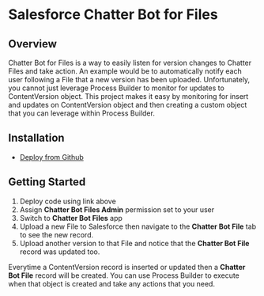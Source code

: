 Salesforce Chatter Bot for Files
================================

Overview
--------
Chatter Bot for Files is a way to easily listen for version changes to Chatter Files and take action. An example would be to automatically notify each user following a File that a new version has been uploaded. Unfortunately, you cannot just leverage Process Builder to monitor for updates to ContentVersion object. This project makes it easy by monitoring for insert and updates on ContentVersion object and then creating a custom object that you can leverage within Process Builder.

Installation
----------------------

* [Deploy from Github](https://githubsfdeploy.herokuapp.com)

Getting Started
----------------------

1. Deploy code using link above
2. Assign **Chatter Bot Files Admin** permission set to your user
3. Switch to **Chatter Bot Files** app
4. Upload a new File to Salesforce then navigate to the **Chatter Bot File** tab to see the new record.
5. Upload another version to that File and notice that the **Chatter Bot File** record was updated too.

Everytime a ContentVersion record is inserted or updated then a **Chatter Bot File** record will be created. You can use Process Builder to execute when that object is created and take any actions that you need.
